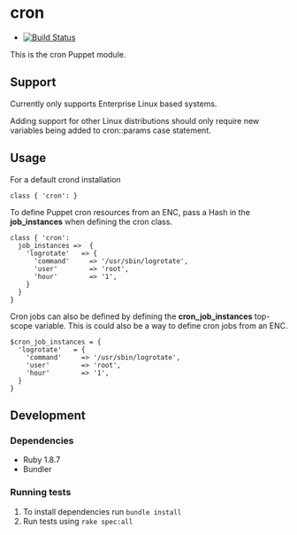 # cron

* [![Build Status](https://travis-ci.org/treydock/puppet-cron.png)](https://travis-ci.org/treydock/puppet-cron)

This is the cron Puppet module.

## Support

Currently only supports Enterprise Linux based systems.

Adding support for other Linux distributions should only require
new variables being added to cron::params case statement.

## Usage

For a default crond installation

    class { 'cron': }

To define Puppet cron resources from an ENC, pass a Hash in the **job_instances** when defining the cron class.

    class { 'cron':
      job_instances =>  {
        'logrotate'   => {
          'command'     => '/usr/sbin/logrotate',
          'user'        => 'root',
          'hour'        => '1',
        }
      }
    }

Cron jobs can also be defined by defining the **cron_job_instances** top-scope variable.
This is could also be a way to define cron jobs from an ENC.

    $cron_job_instances = {
      'logrotate'   = {
        'command'     => '/usr/sbin/logrotate',
        'user'        => 'root',
        'hour'        => '1',
      }
    }

## Development

### Dependencies

* Ruby 1.8.7
* Bundler

### Running tests

1. To install dependencies run `bundle install`
2. Run tests using `rake spec:all`